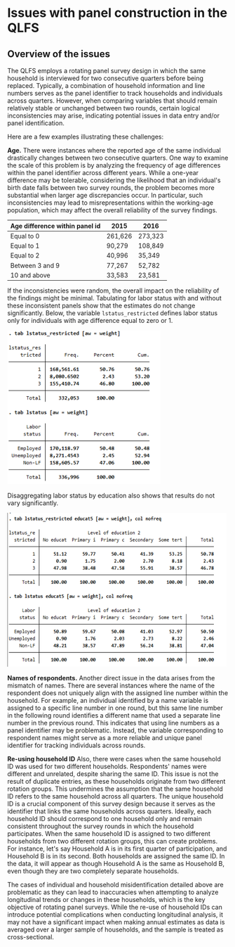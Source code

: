 # Issues with panel construction in the QLFS

## Overview of the issues
The QLFS employs a rotating panel survey design in which the same household is interviewed for two consecutive quarters before being replaced. Typically, a combination of household information and line numbers serves as the panel identifier to track households and individuals across quarters. However, when comparing variables that should remain relatively stable or unchanged between two rounds, certain logical inconsistencies may arise, indicating potential issues in data entry and/or panel identification.

Here are a few examples illustrating these challenges:

**Age.**  There were instances where the reported age of the same individual drastically changes between two consecutive quarters.
One way to examine the scale of this problem is by analyzing the frequency of age differences within the panel identifier across different years.
While a one-year difference may be tolerable, considering the likelihood that an individual's birth date falls between 
two survey rounds, the problem becomes more substantial when larger age discrepancies occur. 
In particular, such inconsistencies may lead to misrepresentations within the working-age population, which may affect the overall reliability of the survey findings.

| **Age   difference within panel id** | **2015** | **2016** |
|---|---|---|
| Equal to 0 | 261,626 | 273,323 |
| Equal to 1 | 90,279 | 108,849 |
| Equal to 2 | 40,996 | 35,349 |
| Between 3 and 9 | 77,267 | 52,782 |
| 10 and above | 33,583 | 23,581 |

If the inconsistencies were random, the overall impact on the reliability of the findings might be minimal. Tabulating for labor status with and without these inconsistent panels show that the estimates do not change significantly. Below, the variable `lstatus_restricted` defines labor status only for individuals with age difference equal to zero or 1.  

<img src="Utilities/lstatus_age.png" alt="issueage" width="350" height="350">


Disaggregating labor status by education also shows that results do not vary significantly. 

<img src="Utilities/educ_age.png" alt="issueage" width="500" height="350">


**Names of respondents.** Another direct issue in the data arises from the mismatch of names. There are several instances where the name of the respondent does not uniquely align with the assigned line number within the household. For example, an individual identified by a name variable is assigned to a specific line number in one round, but this same line number in the following round identifies a different name that used a separate line number in the previous round. This indicates that using line numbers as a panel identifier may be problematic. Instead, the variable corresponding to respondent names might serve as a more reliable and unique panel identifier for tracking individuals across rounds.

**Re-using household ID** Also, there were cases when the same household ID was used for two different households. Respondents' names were different and unrelated, despite sharing the same ID. This issue is not the result of duplicate entries, as these households originate from two different rotation groups. This undermines the assumption that the same household ID refers to the same household across all quarters. The unique household ID is a crucial component of this survey design because it serves as the identifier that links the same households across quarters. Ideally, each household ID should correspond to one household only and remain consistent throughout the survey rounds in which the household participates. When the same household ID is assigned to two different households from two different rotation groups, this can create problems. For instance, let's say Household A is in its first quarter of participation, and Household B is in its second. Both households are assigned the same ID. In the data, it will appear as though Household A is the same as Household B, even though they are two completely separate households. 

The cases of individual and household misidentification detailed above are problematic as they can lead to inaccuracies when attempting to analyze longitudinal trends or changes in these households, which is the key objective of rotating panel surveys. While the re-use of household IDs can introduce potential complications when conducting longitudinal analysis, it may not have a significant impact when making annual estimates as data is averaged over a larger sample of households, and the sample is treated as cross-sectional.




